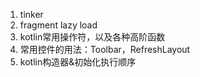 1. tinker
2. fragment lazy load
3. kotlin常用操作符，以及各种高阶函数
4. 常用控件的用法：Toolbar，RefreshLayout
5. kotlin构造器&初始化执行顺序
